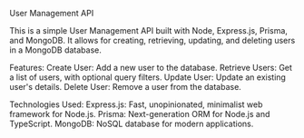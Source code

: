 User Management API

This is a simple User Management API built with Node, Express.js, Prisma, and MongoDB. It allows for creating, retrieving, updating, and deleting users in a MongoDB database.

Features:
Create User: Add a new user to the database.
Retrieve Users: Get a list of users, with optional query filters.
Update User: Update an existing user's details.
Delete User: Remove a user from the database.

Technologies Used:
Express.js: Fast, unopinionated, minimalist web framework for Node.js.
Prisma: Next-generation ORM for Node.js and TypeScript.
MongoDB: NoSQL database for modern applications.
